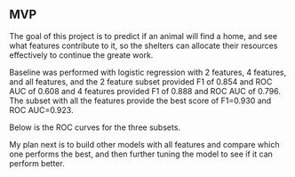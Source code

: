 ## MVP ##

The goal of this project is to predict if an animal will find a home, and see what features contribute to it, so the shelters can allocate their resources effectively to continue the greate work.

Baseline was performed with logistic regression with 2 features, 4 features, and all features, and the 2 feature subset provided F1 of 0.854 and ROC AUC of 0.608 and 4 features provided F1 of 0.888 and ROC AUC of 0.796.  The subset with all the features provide the best score of F1=0.930 and ROC AUC=0.923.

Below is the ROC curves for the three subsets.

My plan next is to build other models with all features and compare which one performs the best, and then further tuning the model to see if it can perform better.



